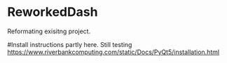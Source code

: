 # ReworkedDash
Reformating exisitng project.


#Install instructions partly here. Still testing
https://www.riverbankcomputing.com/static/Docs/PyQt5/installation.html